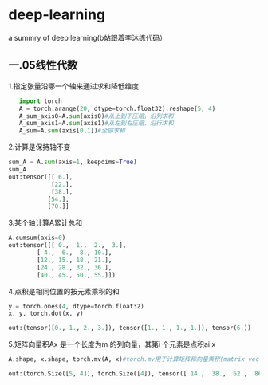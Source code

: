 # deep-learning
a summry of deep learning(b站跟着李沐练代码）
## 一.05线性代数

1.指定张量沿哪一个轴来通过求和降低维度
```python
   import torch
   A = torch.arange(20, dtype=torch.float32).reshape(5, 4)
   A_sum_axis0=A.sum(axis0)#从上到下压缩，沿列求和
   A_sum_axis1=A.sum(axis1)#从左到右压缩，沿行求和
   A_sum=A.sum(axis[0,1])#全部求和
   ```

2.计算是保持轴不变
```python
sum_A = A.sum(axis=1, keepdims=True)
sum_A
out:tensor([[ 6.],
            [22.],
            [38.],
           [54.],
           [70.]]
```

3.某个轴计算A累计总和
```python
A.cumsum(axis=0)
out:tensor([[ 0.,  1.,  2.,  3.],
        [ 4.,  6.,  8., 10.],
        [12., 15., 18., 21.],
        [24., 28., 32., 36.],
        [40., 45., 50., 55.]])
```

4.点积是相同位置的按元素乘积的和
```python
y = torch.ones(4, dtype=torch.float32)
x, y, torch.dot(x, y)

out:(tensor([0., 1., 2., 3.]), tensor([1., 1., 1., 1.]), tensor(6.))
```

5.矩阵向量积Ax
是一个长度为m
的列向量，其第i
个元素是点积ai x
```python
A.shape, x.shape, torch.mv(A, x)#torch.mv用于计算矩阵和向量乘积(matrix vector)；类似的，torch.mm用于计算矩阵乘法

out:(torch.Size([5, 4]), torch.Size([4]), tensor([ 14.,  38.,  62.,  86., 110.]))
```
